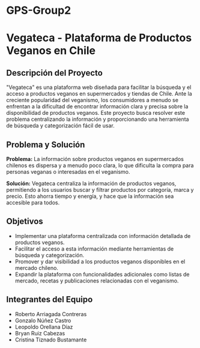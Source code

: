 # GPS-Group2

# Vegateca - Plataforma de Productos Veganos en Chile

## Descripción del Proyecto

"Vegateca" es una plataforma web diseñada para facilitar la búsqueda y el acceso a productos veganos en supermercados y tiendas de Chile. Ante la creciente popularidad del veganismo, los consumidores a menudo se enfrentan a la dificultad de encontrar información clara y precisa sobre la disponibilidad de productos veganos. Este proyecto busca resolver este problema centralizando la información y proporcionando una herramienta de búsqueda y categorización fácil de usar.

## Problema y Solución

**Problema:** La información sobre productos veganos en supermercados chilenos es dispersa y a menudo poco clara, lo que dificulta la compra para personas veganas o interesadas en el veganismo.

**Solución:** Vegateca centraliza la información de productos veganos, permitiendo a los usuarios buscar y filtrar productos por categoría, marca y precio. Esto ahorra tiempo y energía, y hace que la información sea accesible para todos.

## Objetivos

* Implementar una plataforma centralizada con información detallada de productos veganos.
* Facilitar el acceso a esta información mediante herramientas de búsqueda y categorización.
* Promover y dar visibilidad a los productos veganos disponibles en el mercado chileno.
* Expandir la plataforma con funcionalidades adicionales como listas de mercado, recetas y publicaciones relacionadas con el veganismo.

## Integrantes del Equipo

* Roberto Arriagada Contreras
* Gonzalo Núñez Castro
* Leopoldo Orellana Díaz
* Bryan Ruiz Cabezas
* Cristina Tiznado Bustamante
